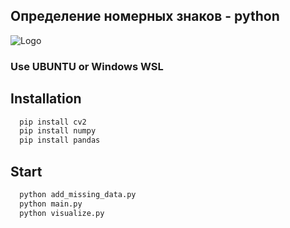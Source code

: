 ## Определение номерных знаков - python

![Logo](https://raw.githubusercontent.com/js-easy-school/---python---automatic-number-plate-recognition-yolov8/main/main_for_github.png)


### Use UBUNTU or Windows WSL

## Installation

```bash
  pip install cv2
  pip install numpy
  pip install pandas
```

## Start

```bash
  python add_missing_data.py
  python main.py
  python visualize.py
```

